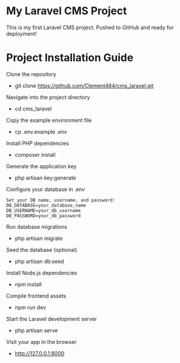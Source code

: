 # My Laravel CMS Project

This is my first Laravel CMS project. Pushed to GitHub and ready for deployment!

# Project Installation Guide

Clone the repository
- git clone https://github.com/Clement484/cms_laravel.git

Navigate into the project directory
- cd cms_laravel

Copy the example environment file
- cp .env.example .env

Install PHP dependencies
- composer install

Generate the application key
- php artisan key:generate

Configure your database in .env

    Set your DB name, username, and password:
    DB_DATABASE=your_database_name  
    DB_USERNAME=your_db_username  
    DB_PASSWORD=your_db_password

Run database migrations
- php artisan migrate

Seed the database (optional)
- php artisan db:seed

Install Node.js dependencies
- npm install

Compile frontend assets
- npm run dev

Start the Laravel development server
- php artisan serve

Visit your app in the browser
- http://127.0.0.1:8000
